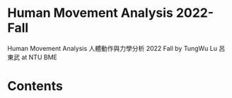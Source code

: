 # Human Movement Analysis 2022-Fall
Human Movement Analysis 人體動作與力學分析 2022 Fall by TungWu Lu 呂東武 at NTU BME

# Contents
